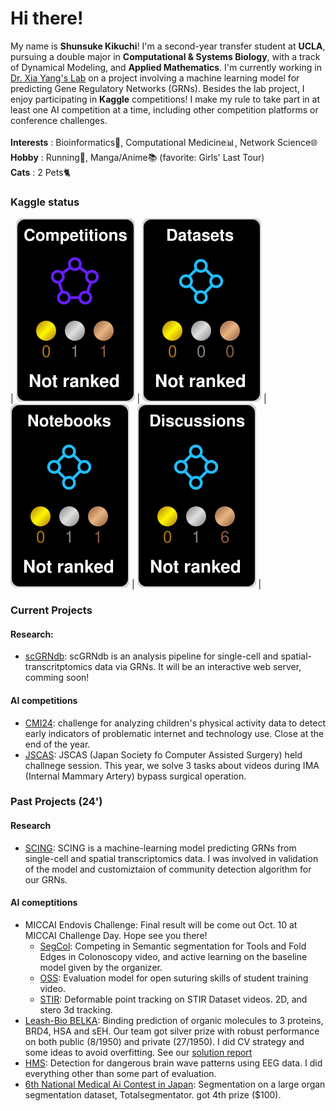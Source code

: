 ﻿# Hi there!

My name is **Shunsuke Kikuchi**! I'm a second-year transfer student at **UCLA**, pursuing a double major in **Computational & Systems Biology**, with a track of Dynamical Modeling, and **Applied Mathematics**. 
I'm currently working in [Dr. Xia Yang's Lab](https://yanglab.ibp.ucla.edu/) on a project involving a machine learning model for predicting Gene Regulatory Networks (GRNs). 
Besides the lab project, I enjoy participating in **Kaggle** competitions! I make my rule to take part in at least one AI competition at a time, including other competition platforms or conference challenges.
<br>
<br>
**Interests** : Bioinformatics🧬, Computational Medicine📊, Network Science🌐<br>
**Hobby** : Running🏃, Manga/Anime📚 (favorite: Girls' Last Tour)<br>
**Cats** : 2 Pets🐈<br>

 ### Kaggle status
<!-- HTML -->
| ![](./kaggle-plates/Competitions/black.svg) | ![](./kaggle-plates/Datasets/black.svg) | ![](./kaggle-plates/Notebooks/black.svg) | ![](./kaggle-plates/Discussions/black.svg) |

### Current Projects
#### Research: 
- [scGRNdb](https://github.com/XiaYangLabOrg/scNetworkAtlas.git): scGRNdb is an analysis pipeline for single-cell and spatial-transcritptomics data via GRNs. It will be an interactive web server, comming soon!
#### AI competitions
- [CMI24](https://www.kaggle.com/competitions/child-mind-institute-problematic-internet-use): challenge for analyzing children's physical activity data to detect early indicators of problematic internet and technology use. Close at the end of the year.
- [JSCAS](https://github.com/modafone/jscasaichallenge2024): JSCAS (Japan Society fo Computer Assisted Surgery) held challnege session. This year, we solve 3 tasks about videos during IMA (Internal Mammary Artery) bypass surgical operation.

### Past Projects (24')
#### Research
- [SCING](https://github.com/XiaYangLabOrg/SCING): SCING is a machine-learning model predicting GRNs from single-cell and spatial transcriptomics data. I was involved in validation of the model and customiztaion of community detection algorithm for our GRNs.
#### AI comeptitions
- MICCAI Endovis Challenge: Final result will be come out Oct. 10 at MICCAI Challenge Day. Hope see you there!
    - [SegCol](https://github.com/JmeesInc/SegColChallenge.git): Competing in Semantic segmentation for Tools and Fold Edges in Colonoscopy video, and active learning on the baseline model given by the organizer. 
    - [OSS](https://github.com/JmeesInc/OpenSuturingSkillsChallenge.git): Evaluation model for open suturing skills of student training video.
    - [STIR](https://github.com/JmeesInc/STIR-Challenge.git): Deformable point tracking on STIR Dataset videos. 2D, and stero 3d tracking.
- [Leash-Bio BELKA](https://www.kaggle.com/competitions/leash-BELKA): Binding prediction of organic molecules to 3 proteins, BRD4, HSA and sEH. Our team got silver prize with robust performance on both public (8/1950) and private (27/1950). I did CV strategy and some ideas to avoid overfitting. See our [solution report](https://www.kaggle.com/competitions/leash-BELKA/discussion/519191)
- [HMS](https://www.kaggle.com/competitions/hms-harmful-brain-activity-classification): Detection for dangerous brain wave patterns using EEG data. I did everything other than some part of evaluation.
- [6th National Medical Ai Contest in Japan](https://www.kaggle.com/competitions/medical-ai-contest2024/overview): Segmentation on a large organ segmentation dataset, Totalsegmentator. got 4th prize ($100).

